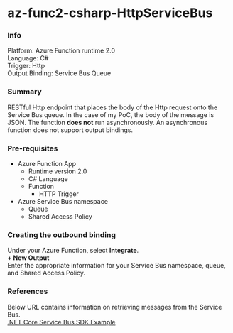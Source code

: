 # az-func2-csharp-HttpServiceBus

### Info
Platform: Azure Function runtime 2.0  
Language: C#  
Trigger: Http  
Output Binding: Service Bus Queue  

### Summary
RESTful Http endpoint that places the body of the Http request onto the Service Bus queue. In the case of my PoC, the body of the message is JSON. The function **does not** run asynchronously. An asynchronous function does not support output bindings.

### Pre-requisites
- Azure Function App 
  - Runtime version 2.0
  - C# Language
  - Function
    - HTTP Trigger 
- Azure Service Bus namespace
  - Queue
  - Shared Access Policy

### Creating the outbound binding
Under your Azure Function, select **Integrate**.  
**+ New Output**  
Enter the appropriate information for your Service Bus namespace, queue, and Shared Access Policy.

### References
Below URL contains information on retrieving messages from the Service Bus.  
[.NET Core Service Bus SDK Example](https://docs.microsoft.com/en-us/azure/service-bus-messaging/service-bus-dotnet-get-started-with-queues "Microsoft Docs Getting started with Service Bus queues")


